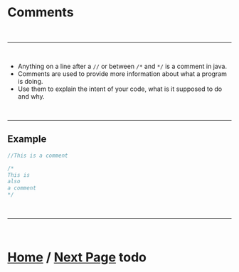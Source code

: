 # Comments 

<br>

***

<br> 

- Anything on a line after a `//` or between `/*` and `*/` is a comment in java.
- Comments are used to provide more information about what a program is doing. 
- Use them to explain the intent of your code, what is it supposed to do and why.

<br>

***

## Example

````Java
//This is a comment

/*
This is
also
a comment
*/
````

<br>

***

<br>

# [Home]() / [Next Page]() todo



